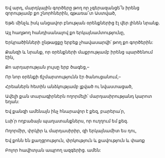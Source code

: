 Եվ արդ, մարդկային գործերը թող որ չգերազանցե՜ն իրենց զորությամբ քո շնորհներին, գթառա՜տ Աստված,

Եթե մինչև իսկ անցավոր բնության օրենքներից էլ վեր լինեն նրանք.

Այլ հաղթող հանդիսանալով քո երկայնամտությունը,

Երկրածինների ընթացքը երբեք չհավասարվի՛ թող քո գործերին:

Քանզի և նրանք, որ օրենքների մաքրությամբ իրենց պարծենում էին,

Քո արդարության լույսը երբ ծագեց,–

Որ նոր օրենքի ճշմարտությունն էր ծանուցանում,–

Հրեաներն հետին անձկությամբ լքված ու նվաստացած,

Ավելի քան տարագիրներն ողորմելի՝ մարդասիրությանդ կարոտ եղան:

Եվ քանզի ամենայն ինչ հնարավոր է քեզ, բարերա՛ր,

Լսի՛ր ողբաձայն պաղատանքներս, որ ուղղում եմ քեզ.

Ողորմիր, փրկիր և մարդասիրիր, զի երկայնամիտ ես դու,

Եվ քոնն են քաղցրություն, փրկություն և քավություն և փառք

Բոլոր հավիտյան ապրող ազգերից. ամեն: